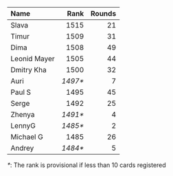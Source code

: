 Name|Rank|Rounds
:---|---:|-----:
Slava|1515|21
Timur |1509|31
Dima|1508|49
Leonid Mayer |1505|44
Dmitry Kha|1500|32
Auri|*1497\**|7
Paul S|1495|45
Serge|1492|25
Zhenya|*1491\**|4
LennyG|*1485\**|2
Michael G|1485|26
Andrey|*1484\**|5

*\**: The rank is provisional if less than 10 cards registered
